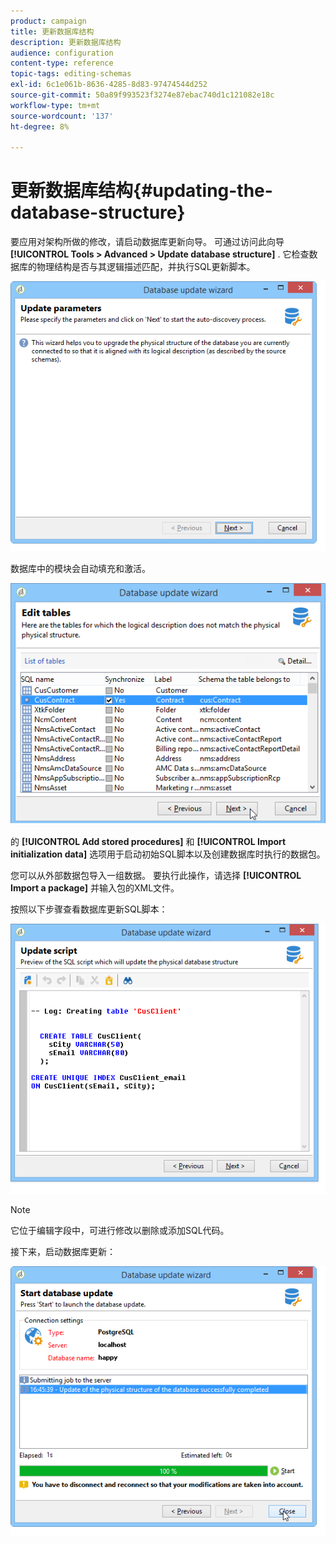 ```yaml
---
product: campaign
title: 更新数据库结构
description: 更新数据库结构
audience: configuration
content-type: reference
topic-tags: editing-schemas
exl-id: 6c1e061b-8636-4285-8d83-97474544d252
source-git-commit: 50a89f993523f3274e87ebac740d1c121082e18c
workflow-type: tm+mt
source-wordcount: '137'
ht-degree: 8%

---
```


# 更新数据库结构{#updating-the-database-structure}



要应用对架构所做的修改，请启动数据库更新向导。 可通过访问此向导 **[!UICONTROL Tools > Advanced > Update database structure]** . 它检查数据库的物理结构是否与其逻辑描述匹配，并执行SQL更新脚本。

![](assets/d_ncs_integration_schema_update.png)

数据库中的模块会自动填充和激活。

![](assets/d_ncs_integration_schema_update_select.png)

的 **[!UICONTROL Add stored procedures]** 和 **[!UICONTROL Import initialization data]** 选项用于启动初始SQL脚本以及创建数据库时执行的数据包。

您可以从外部数据包导入一组数据。 要执行此操作，请选择 **[!UICONTROL Import a package]** 并输入包的XML文件。

按照以下步骤查看数据库更新SQL脚本：

![](assets/d_ncs_integration_schema_update2.png)

>[!NOTE]
>
>它位于编辑字段中，可进行修改以删除或添加SQL代码。

接下来，启动数据库更新：

![](assets/d_ncs_integration_schema_update3.png)
